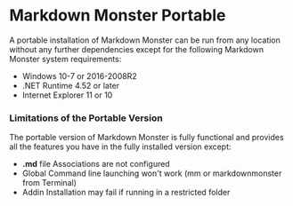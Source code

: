 # Markdown Monster Portable
A portable installation of Markdown Monster can be run from any location without any further dependencies except for the following Markdown Monster system requirements:

* Windows 10-7 or 2016-2008R2
* .NET Runtime 4.52 or later
* Internet Explorer 11 or 10

### Limitations of the Portable Version
The portable version of Markdown Monster is fully functional and provides all the features you have in the fully installed version except:

* **.md** file Associations are not configured
* Global Command line launching won't work (mm or markdownmonster from Terminal)
* Addin Installation may fail if running in a restricted folder

